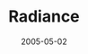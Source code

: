 ---
discogs_id: 477591
discogs_master_id: 936177
title: Radiance
artists: ['Keith Jarrett']
date: 2005-05-02
genre: ['Jazz']
image: Radiance-477591.jpg
label: ECM Records
country: Germany
styles: ['Free Improvisation']
category: Keith Jarrett
---
